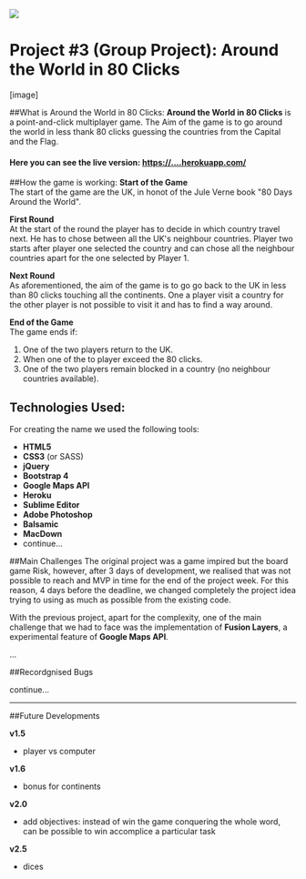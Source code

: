 ![](https://ga-dash.s3.amazonaws.com/production/assets/logo-9f88ae6c9c3871690e33280fcf557f33.png) 
# Project #3 (Group Project): Around the World in 80 Clicks

[image]

##What is Around the World in 80 Clicks:
**Around the World in 80 Clicks** is a point-and-click multiplayer game. The Aim of the game is to go around the world in less thank 80 clicks guessing the countries from the Capital and the Flag.

#### Here you can see the live version: <https://....herokuapp.com/>
##How the game is working:
**Start of the Game**  
The start of the game are the UK, in honot of the Jule Verne book "80 Days Around the World".

**First Round**  
At the start of the round the player has to decide in which country travel next. He has to chose between all the UK's neighbour countries.
Player two starts after player one selected the country and can chose all the neighbour countries apart for the one selected by Player 1.

**Next Round**  
As aforementioned, the aim of the game is to go go back to the UK in less than 80 clicks touching all the continents.
One a player visit a country for the other player is not possible to visit it and has to find a way around.

**End of the Game**  
The game ends if:
1) One of the two players return to the UK.
2) When one of the to player exceed the 80 clicks.
3) One of the two players remain blocked in a country (no neighbour countries available).

## Technologies Used: 

For creating the name we used the following tools:

- **HTML5**
- **CSS3** (or SASS)
- **jQuery**
- **Bootstrap 4**
- **Google Maps API**
- **Heroku**
- **Sublime Editor**
- **Adobe Photoshop**
- **Balsamic**
- **MacDown**
- continue...

##Main Challenges
The original project was a game impired but the board game Risk, however, after 3 days of development, we realised that was not possible to reach and MVP in time for the end of the project week. For this reason, 4 days before the deadline, we changed completely the project idea trying to using as much as possible from the existing code.

With the previous project, apart for the complexity, one of the main challenge that we had to face was the implementation of **Fusion Layers**, a experimental feature of **Google Maps API**.

...


##Recordgnised Bugs

continue...

---
##Future Developments

**v1.5**    
- player vs computer

**v1.6**  
- bonus for continents

**v2.0**    
- add objectives: instead of win the game conquering the whole word, can be possible to win accomplice a particular task

**v2.5**   
- dices